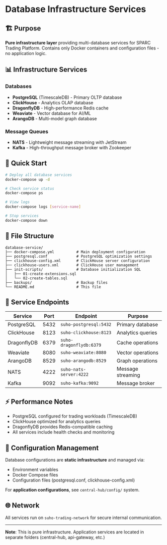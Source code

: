 # Database Infrastructure Services

## 🏗️ Purpose
**Pure infrastructure layer** providing multi-database services for SPARC Trading Platform. Contains only Docker containers and configuration files - no application logic.

## 📊 Infrastructure Services

### Databases
- **PostgreSQL** (TimescaleDB) - Primary OLTP database
- **ClickHouse** - Analytics OLAP database
- **DragonflyDB** - High-performance Redis cache
- **Weaviate** - Vector database for AI/ML
- **ArangoDB** - Multi-model graph database

### Message Queues
- **NATS** - Lightweight message streaming with JetStream
- **Kafka** - High-throughput message broker with Zookeeper

## 🚀 Quick Start

```bash
# Deploy all database services
docker-compose up -d

# Check service status
docker-compose ps

# View logs
docker-compose logs [service-name]

# Stop services
docker-compose down
```

## 📁 File Structure

```
database-service/
├── docker-compose.yml          # Main deployment configuration
├── postgresql.conf             # PostgreSQL optimization settings
├── clickhouse-config.xml       # ClickHouse server configuration
├── clickhouse-users.xml        # ClickHouse user management
├── init-scripts/               # Database initialization SQL
│   ├── 01-create-extensions.sql
│   └── 02-create-tables.sql
├── backups/                    # Backup files
└── README.md                   # This file
```

## 🔗 Service Endpoints

| Service | Port | Endpoint | Purpose |
|---------|------|----------|---------|
| PostgreSQL | 5432 | `suho-postgresql:5432` | Primary database |
| ClickHouse | 8123 | `suho-clickhouse:8123` | Analytics queries |
| DragonflyDB | 6379 | `suho-dragonflydb:6379` | Cache operations |
| Weaviate | 8080 | `suho-weaviate:8080` | Vector operations |
| ArangoDB | 8529 | `suho-arangodb:8529` | Graph operations |
| NATS | 4222 | `suho-nats-server:4222` | Message streaming |
| Kafka | 9092 | `suho-kafka:9092` | Message broker |

## ⚡ Performance Notes

- PostgreSQL configured for trading workloads (TimescaleDB)
- ClickHouse optimized for analytics queries
- DragonflyDB provides Redis-compatible caching
- All services include health checks and monitoring

## 🔧 Configuration Management

Database configurations are **static infrastructure** and managed via:
- Environment variables
- Docker Compose files
- Configuration files (postgresql.conf, clickhouse-config.xml)

For **application configurations**, see `central-hub/config/` system.

## 🌐 Network

All services run on `suho-trading-network` for secure internal communication.

---

**Note**: This is pure infrastructure. Application services are located in separate folders (central-hub, api-gateway, etc.)